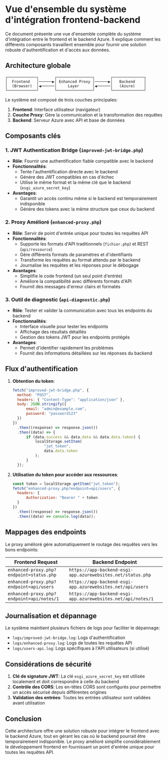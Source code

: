 # Vue d'ensemble du système d'intégration frontend-backend

Ce document présente une vue d'ensemble complète du système d'intégration entre le frontend et le backend Azure. Il explique comment les différents composants travaillent ensemble pour fournir une solution robuste d'authentification et d'accès aux données.

## Architecture globale

```
┌─────────────┐       ┌────────────────┐       ┌──────────────┐
│  Frontend   │──────▶│ Enhanced Proxy │──────▶│   Backend    │
│  (Browser)  │◀──────│     Layer      │◀──────│   (Azure)    │
└─────────────┘       └────────────────┘       └──────────────┘
```

Le système est composé de trois couches principales:

1. **Frontend**: Interface utilisateur (navigateur)
2. **Couche Proxy**: Gère la communication et la transformation des requêtes
3. **Backend**: Serveur Azure avec API et base de données

## Composants clés

### 1. JWT Authentication Bridge (`improved-jwt-bridge.php`)

- **Rôle**: Fournir une authentification fiable compatible avec le backend
- **Fonctionnalités**:
     - Tente l'authentification directe avec le backend
     - Génère des JWT compatibles en cas d'échec
     - Utilise le même format et la même clé que le backend (`esgi_azure_secret_key`)
- **Avantages**:
     - Garantit un accès continu même si le backend est temporairement indisponible
     - Génère des tokens avec la même structure que ceux du backend

### 2. Proxy Amélioré (`enhanced-proxy.php`)

- **Rôle**: Servir de point d'entrée unique pour toutes les requêtes API
- **Fonctionnalités**:
     - Supporte les formats d'API traditionnels (`fichier.php`) et REST (`api/ressource`)
     - Gère différents formats de paramètres et d'identifiants
     - Transforme les requêtes au format attendu par le backend
     - Journalise les requêtes et les réponses pour le débogage
- **Avantages**:
     - Simplifie le code frontend (un seul point d'entrée)
     - Améliore la compatibilité avec différents formats d'API
     - Fournit des messages d'erreur clairs et formatés

### 3. Outil de diagnostic (`api-diagnostic.php`)

- **Rôle**: Tester et valider la communication avec tous les endpoints du backend
- **Fonctionnalités**:
     - Interface visuelle pour tester les endpoints
     - Affichage des résultats détaillés
     - Gestion des tokens JWT pour les endpoints protégés
- **Avantages**:
     - Permet d'identifier rapidement les problèmes
     - Fournit des informations détaillées sur les réponses du backend

## Flux d'authentification

1. **Obtention du token**:

      ```javascript
      fetch("improved-jwt-bridge.php", {
      	method: "POST",
      	headers: { "Content-Type": "application/json" },
      	body: JSON.stringify({
      		email: "admin@example.com",
      		password: "password123"
      	})
      })
      	.then((response) => response.json())
      	.then((data) => {
      		if (data.success && data.data && data.data.token) {
      			localStorage.setItem(
      				"jwt_token",
      				data.data.token
      			);
      		}
      	});
      ```

2. **Utilisation du token pour accéder aux ressources**:
      ```javascript
      const token = localStorage.getItem("jwt_token");
      fetch("enhanced-proxy.php?endpoint=api/users", {
      	headers: {
      		Authorization: "Bearer " + token
      	}
      })
      	.then((response) => response.json())
      	.then((data) => console.log(data));
      ```

## Mappages des endpoints

Le proxy amélioré gère automatiquement le routage des requêtes vers les bons endpoints:

| Frontend Request                          | Backend Endpoint                                             |
| ----------------------------------------- | ------------------------------------------------------------ |
| `enhanced-proxy.php?endpoint=status.php`  | `https://app-backend-esgi-app.azurewebsites.net/status.php`  |
| `enhanced-proxy.php?endpoint=api/users`   | `https://app-backend-esgi-app.azurewebsites.net/api/users`   |
| `enhanced-proxy.php?endpoint=api/notes/1` | `https://app-backend-esgi-app.azurewebsites.net/api/notes/1` |

## Journalisation et dépannage

Le système maintient plusieurs fichiers de logs pour faciliter le dépannage:

- `logs/improved-jwt-bridge.log`: Logs d'authentification
- `logs/enhanced-proxy.log`: Logs de toutes les requêtes API
- `logs/users-api.log`: Logs spécifiques à l'API utilisateurs (si utilisé)

## Considérations de sécurité

1. **Clé de signature JWT**: La clé `esgi_azure_secret_key` est utilisée localement et doit correspondre à celle du backend
2. **Contrôle des CORS**: Les en-têtes CORS sont configurés pour permettre un accès sécurisé depuis différentes origines
3. **Validation des entrées**: Toutes les entrées utilisateur sont validées avant utilisation

## Conclusion

Cette architecture offre une solution robuste pour intégrer le frontend avec le backend Azure, tout en gérant les cas où le backend pourrait être temporairement indisponible. Le proxy amélioré simplifie considérablement le développement frontend en fournissant un point d'entrée unique pour toutes les requêtes API.
